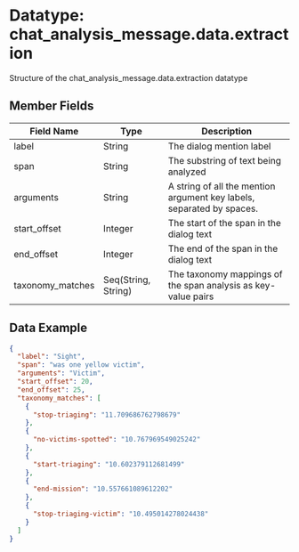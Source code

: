 # Datatype: chat_analysis_message.data.extraction

Structure of the chat_analysis_message.data.extraction datatype


## Member Fields

| Field Name | Type | Description
| --- | --- | --- |
| label | String | The dialog mention label
| span | String | The substring of text being analyzed
| arguments | String | A string of all the mention argument key labels, separated by spaces.
| start_offset | Integer | The start of the span in the dialog text
| end_offset | Integer | The end of the span in the dialog text
| taxonomy_matches | Seq(String, String) | The taxonomy mappings of the span analysis as key-value pairs


## Data Example
```json
{
  "label": "Sight",
  "span": "was one yellow victim",
  "arguments": "Victim",
  "start_offset": 20,
  "end_offset": 25,
  "taxonomy_matches": [
    {
      "stop-triaging": "11.709686762798679"
    },
    {
      "no-victims-spotted": "10.767969549025242"
    },
    {
      "start-triaging": "10.602379112681499"
    },
    {
      "end-mission": "10.557661089612202"
    },
    {
      "stop-triaging-victim": "10.495014278024438"
    }
  ]
}
```

